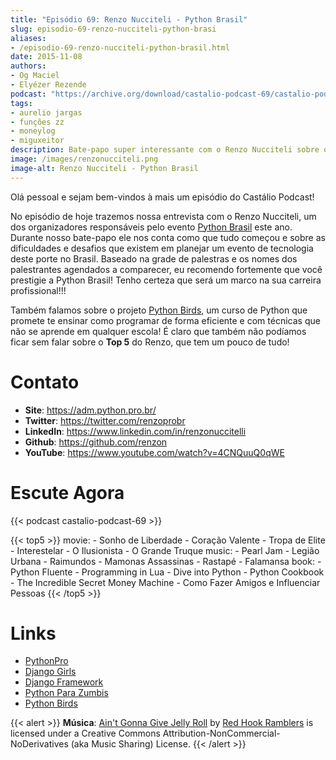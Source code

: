 ```yaml
---
title: "Episódio 69: Renzo Nucciteli - Python Brasil"
slug: episodio-69-renzo-nucciteli-python-brasi
aliases:
- /episodio-69-renzo-nucciteli-python-brasil.html
date: 2015-11-08
authors:
- Og Maciel
- Elyézer Rezende
podcast: "https://archive.org/download/castalio-podcast-69/castalio-podcast-69.mp3"
tags:
- aurelio jargas
- funções zz
- moneylog
- miguxeitor
description: Bate-papo super interessante com o Renzo Nucciteli sobre o planejamento e organização do evento Python Brasil 2015.
image: /images/renzonucciteli.png
image-alt: Renzo Nucciteli - Python Brasil
---
```


Olá pessoal e sejam bem-vindos à mais um episódio do Castálio Podcast!

No episódio de hoje trazemos nossa entrevista com o Renzo Nucciteli, um dos
organizadores responsáveis pelo evento [Python
Brasil](https://pythonbrasil.github.io/pythonbrasil11-site/) este ano. Durante
nosso bate-papo ele nos conta como que tudo começou e sobre as dificuldades e
desafios que existem em planejar um evento de tecnologia deste porte no Brasil.
Baseado na grade de palestras e os nomes dos palestrantes agendados a
comparecer, eu recomendo fortemente que você prestigie a Python Brasil! Tenho
certeza que será um marco na sua carreira profissional!!!

Também falamos sobre o projeto [Python
Birds](https://github.com/pythonprobr/pythonbirds), um curso de Python que
promete te ensinar como programar de forma eficiente e com técnicas que não se
aprende em qualquer escola! É claro que também não podíamos ficar sem falar
sobre o **Top 5** do Renzo, que tem um pouco de tudo!

# Contato

- **Site**: <https://adm.python.pro.br/>
- **Twitter**: <https://twitter.com/renzoprobr>
- **LinkedIn**: <https://www.linkedin.com/in/renzonuccitelli>
- **Github**: <https://github.com/renzon>
- **YouTube**: <https://www.youtube.com/watch?v=4CNQuuQ0qWE>

# Escute Agora

{{< podcast castalio-podcast-69 >}}

{{< top5 >}}
movie:
    - Sonho de Liberdade
    - Coração Valente
    - Tropa de Elite
    - Interestelar
    - O Ilusionista
    - O Grande Truque
music:
    - Pearl Jam
    - Legião Urbana
    - Raimundos
    - Mamonas Assassinas
    - Rastapé
    - Falamansa
book:
    - Python Fluente
    - Programming in Lua
    - Dive into Python
    - Python Cookbook
    - The Incredible Secret Money Machine
    - Como Fazer Amigos e Influenciar Pessoas
{{< /top5 >}}

# Links

- [PythonPro](https://github.com/pythonprobr)
- [Django Girls](https://djangogirls.org/)
- [Django Framework](https://www.djangoproject.com/)
- [Python Para Zumbis](http://pycursos.com/python-para-zumbis/)
- [Python Birds](https://github.com/pythonprobr/pythonbirds)

{{< alert >}}
**Música**: [Ain\'t Gonna Give Jelly
Roll](http://freemusicarchive.org/music/Red_Hook_Ramblers/Live__WFMU_on_Antique_Phonograph_Music_Program_with_MAC_Feb_8_2011/Red_Hook_Ramblers_-_12_-_Aint_Gonna_Give_Jelly_Roll)
by [Red Hook Ramblers](http://www.redhookramblers.com/) is licensed under a
Creative Commons Attribution-NonCommercial-NoDerivatives (aka Music Sharing)
License.
{{< /alert >}}
